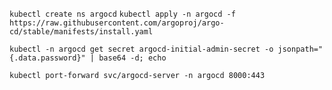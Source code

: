 `kubectl create ns argocd`
`kubectl apply -n argocd -f https://raw.githubusercontent.com/argoproj/argo-cd/stable/manifests/install.yaml`

`kubectl -n argocd get secret argocd-initial-admin-secret -o jsonpath="{.data.password}" | base64 -d; echo`


`kubectl port-forward svc/argocd-server -n argocd 8000:443`